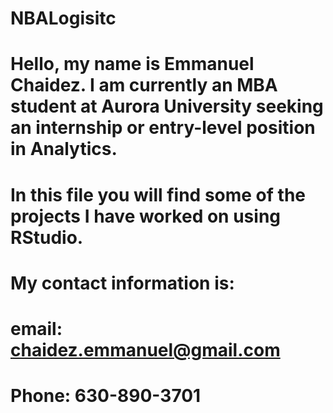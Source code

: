 # NBALogisitc
# Hello, my name is Emmanuel Chaidez. I am currently an MBA student at Aurora University seeking an internship or entry-level position in Analytics. 
# In this file you will find some of the projects I have worked on using RStudio. 
# My contact information is:
# email: chaidez.emmanuel@gmail.com
# Phone: 630-890-3701
